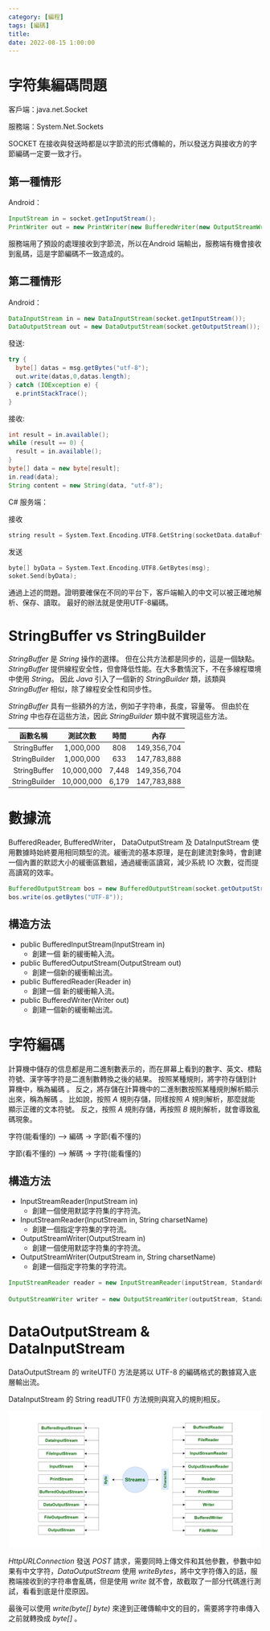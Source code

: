 ```yaml
---
category: [編程]
tags: [編碼]
title: 
date: 2022-08-15 1:00:00
---
```


<style>
  table {
    width: 100%
    }
  td {
    vertical-align: center;
    text-align: center;
  }
  table.inputT{
    margin: 10px;
    width: auto;
    margin-left: auto;
    margin-right: auto;
    border: none;
  }
  input{
    text-align: center;
    padding: 0px 10px;
  }
  iframe{
    width: 100%;
    display: block;
    border-style:none;
  }
</style>

# 字符集編碼問題

 客戶端：java.net.Socket   

 服務端：System.Net.Sockets 

SOCKET 在接收與發送時都是以字節流的形式傳輸的，所以發送方與接收方的字節編碼一定要一致才行。

## 第一種情形

Android：

```java
InputStream in = socket.getInputStream();
PrintWriter out = new PrintWriter(new BufferedWriter(new OutputStreamWriter(socket.getOutputStream(),"utf-8")), true);
```

服務端用了預設的處理接收到字節流，所以在Android 端輸出，服務端有機會接收到亂碼，這是字節編碼不一致造成的。

## 第二種情形

Android：

```java
DataInputStream in = new DataInputStream(socket.getInputStream());
DataOutputStream out = new DataOutputStream(socket.getOutputStream());
```

發送:

```java
try {
  byte[] datas = msg.getBytes("utf-8"); 
  out.write(datas,0,datas.length);
} catch (IOException e) {
  e.printStackTrace();
}
```

接收:

```java
int result = in.available();
while (result == 0) {
  result = in.available();
}
byte[] data = new byte[result];
in.read(data);
String content = new String(data, "utf-8");
```

C# 服务端：

接收
```c
string result = System.Text.Encoding.UTF8.GetString(socketData.dataBuffer);
```

发送

```c
byte[] byData = System.Text.Encoding.UTF8.GetBytes(msg);
soket.Send(byData);
```

通過上述的問題。證明要確保在不同的平台下，客戶端輸入的中文可以被正確地解析、保存、讀取。 最好的辦法就是使用UTF-8編碼。


# StringBuffer vs StringBuilder


*StringBuffer* 是 *String* 操作的選擇。 但在公共方法都是同步的，這是一個缺點。 *StringBuffer* 提供線程安全性，但會降低性能。在大多數情況下，不在多線程環境中使用 *String*。 因此 *Java* 引入了一個新的 *StringBuilder* 類，該類與 *StringBuffer* 相似，除了線程安全性和同步性。

*StringBuffer* 具有一些額外的方法，例如子字符串，長度，容量等。 但由於在 *String* 中也存在這些方法，因此 *StringBuilder* 類中就不實現這些方法。

|函數名稱|測試次數|時間|內存|
|:---:|:---:|:---:|:---:|
|StringBuffer|1,000,000	|808|149,356,704|
|StringBuilder|1,000,000	|633|147,783,888|
|StringBuffer|10,000,000	|7,448|149,356,704|
|StringBuilder|10,000,000|6,179|147,783,888|


# 數據流

BufferedReader, BufferedWriter， DataOutputStream 及 DataInputStream 使用數據時始終要用相同類型的流。緩衝流的基本原理，是在創建流對象時，會創建一個內置的默認大小的緩衝區數組，通過緩衝區讀寫，減少系統 IO 次數，從而提高讀寫的效率。

```java
BufferedOutputStream bos = new BufferedOutputStream(socket.getOutputStream());
bos.write(os.getBytes("UTF-8"));
```

## 構造方法

 - public BufferedInputStream(InputStream in)
   - 創建一個 新的緩衝輸入流。
 - public BufferedOutputStream(OutputStream out)
   - 創建一個新的緩衝輸出流。
 - public BufferedReader(Reader in)
   - 創建一個 新的緩衝輸入流。
 - public BufferedWriter(Writer out)
   - 創建一個新的緩衝輸出流。


# 字符編碼

計算機中儲存的信息都是用二進制數表示的，而在屏幕上看到的數字、英文、標點符號、漢字等字符是二進制數轉換之後的結果。 按照某種規則，將字符存儲到計算機中，稱為編碼 。 反之，將存儲在計算機中的二進制數按照某種規則解析顯示出來，稱為解碼 。 比如說，按照 *A* 規則存儲，同樣按照 *A* 規則解析，那麼就能顯示正確的文本符號。 反之，按照 *A* 規則存儲，再按照 *B* 規則解析，就會導致亂碼現象。


字符(能看懂的) –> 編碼 -> 字節(看不懂的)

字節(看不懂的) –> 解碼 -> 字符(能看懂的)

## 構造方法

 - InputStreamReader(InputStream in)
    - 創建一個使用默認字符集的字符流。
 - InputStreamReader(InputStream in, String charsetName)
    - 創建一個指定字符集的字符流。
 - OutputStreamWriter(OutputStream in)
    - 創建一個使用默認字符集的字符流。
 - OutputStreamWriter(OutputStream in, String charsetName)
    - 創建一個指定字符集的字符流。

```java
InputStreamReader reader = new InputStreamReader(inputStream, StandardCharsets.UTF_8);

OutputStreamWriter writer = new OutputStreamWriter(outputStream, StandardCharsets.UTF_8);
```

# DataOutputStream & DataInputStream

DataOutputStream 的 writeUTF() 方法是將以 UTF-8 的編碼格式的數據寫入底層輸出流。

DataInputStream 的 String readUTF() 方法規則與寫入的規則相反。


![Alt x](../assets/img/misc/stream.png)



*HttpURLConnection* 發送 *POST* 請求，需要同時上傳文件和其他參數，參數中如果有中文字符，*DataOutputStream* 使用 *writeBytes*，將中文字符傳入的話，服務端接收到的字符串會亂碼，但是使用 *write* 就不會，故截取了一部分代碼進行測試，看看到底是什麼原因。






最後可以使用 *write(byte[] byte)* 來達到正確傳輸中文的目的，需要將字符串傳入之前就轉換成 *byte[]* 。


